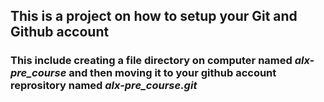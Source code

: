 ﻿## This is a project on how to setup your Git and Github account
### This include creating a file directory on computer named *alx-pre_course* and then moving it to your github account reprository named *alx-pre_course.git*